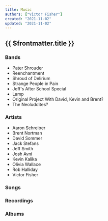 ```yaml
---
title: Music
authors: ["Victor Fisher"]
created: "2021-11-02"
updated: "2021-11-02"
---
```


## {{ $frontmatter.title }}

### Bands
* <g-link to="/pater-shrouder">Pater Shrouder</g-link>
* <g-link to="/reenchantment">Reenchantment</g-link>
* <g-link to="/shroud-of-delirium">Shroud of Delirium</g-link>
* <g-link to="/strange-people-in-pain">Strange People in Pain</g-link>
* Jeff's After School Special
* Lamp
* Original Project With David, Kevin and Brent?
* The Neoluddites?

### Artists
* Aaron Schreiber
* Brent Nortman
* David Sommer
* Jack Stefans
* Jeff Smith
* Josh Avni
* Kevin Kalika
* Olivia Wallace
* Rob Halliday
* Victor Fisher

### Songs

### Recordings

### Albums
